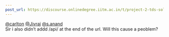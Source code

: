 ```yaml
---
post_url: https://discourse.onlinedegree.iitm.ac.in/t/project-2-tds-solver-discussion-thread/169029/298
---
```

[@carlton](/u/carlton) [@Jivraj](/u/jivraj) [@s.anand](/u/s.anand)  
Sir i also didn’t addd /api/ at the end of the url. Will this cause a peoblem?